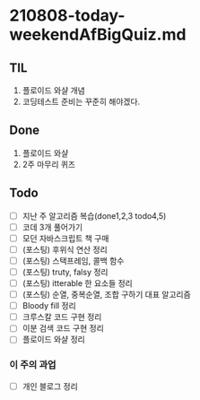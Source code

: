 # 210808-today-weekendAfBigQuiz.md

## TIL

1. 플로이드 와샬 개념
2. 코딩테스트 준비는 꾸준히 해야겠다.

## Done

1. 플로이드 와샬
2. 2주 마무리 퀴즈

## Todo

- [ ] 지난 주 알고리즘 복습(done1,2,3 todo4,5)
- [ ] 코데 3개 풀어가기
- [ ] 모던 자바스크립트 책 구매
- [ ] (포스팅) 후위식 연산 정리
- [ ] (포스팅) 스택프레임, 콜백 함수
- [ ] (포스팅) truty, falsy 정리
- [ ] (포스팅) itterable 한 요소들 정리
- [ ] (포스팅) 순열, 중복순열, 조합 구하기 대표 알고리즘
- [ ] Bloody fill 정리
- [ ] 크루스칼 코드 구현 정리
- [ ] 이분 검색 코드 구현 정리
- [ ] 플로이드 와샬 정리

### 이 주의 과업

- [ ] 개인 블로그 정리
